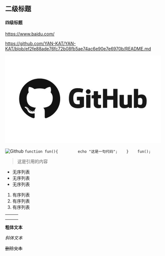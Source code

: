 
## 二级标题

#### 四级标题

<https://www.baidu.com/>

<https://github.com/YAN-KAT/YAN-KAT/blob/ef2fe88ade76fc72b08fb5ae74ac6e90e7e6970b/README.md>


![Github](./img.jpg)

![Github](https://images.pexels.com/photos/6096399/pexels-photo-6096399.jpeg?auto=compress&cs=tinysrgb&dpr=2&h=750&w=1260)
`function fun(){         echo "这是一句代码";    }    fun();`

> 这是引用的内容

- 无序列表
- 无序列表
- 无序列表

1. 有序列表
2. 有序列表
3. 有序列表

|      |      |      |
| ---- | ---- | ---- |
|      |      |      |
|      |      |      |
|      |      |      |



**粗体文本**

*斜体文本*

~~删除文本~~

